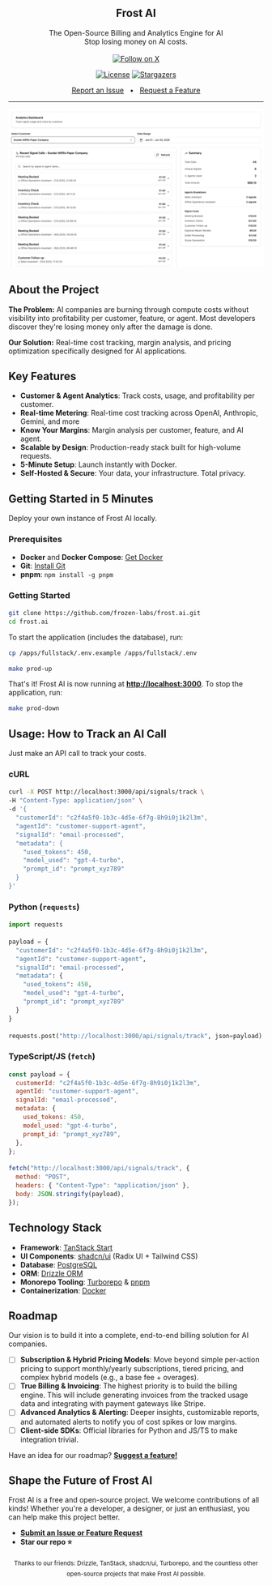 <p align="center">
  <h2 align="center">
    Frost AI
  </h2>
  <p align="center">
    The Open-Source Billing and Analytics Engine for AI
    <br />
    Stop losing money on AI costs.
    <br />
    <br />
<a href="https://x.com/florentmsl"><img src="https://img.shields.io/twitter/follow/florentmsl?label=Follow" alt="Follow on X"></a>
  </p>
</p>

<p align="center">
  <a href="https://github.com/frozen-labs/frost.ai/blob/main/LICENSE"><img src="https://img.shields.io/github/license/frozen-labs/frost.ai?style=for-the-badge&cache=none" alt="License"></a>
  <a href="https://github.com/frozen-labs/frost.ai/stargazers"><img src="https://img.shields.io/github/stars/frozen-labs/frost.ai?style=for-the-badge&logo=github&cache=none" alt="Stargazers"></a>
</p>

<p align="center">
  <a href="https://github.com/frozen-labs/frost.ai/issues">Report an Issue</a>
  <span>&nbsp;&nbsp;•&nbsp;&nbsp;</span>
  <a href="https://github.com/frozen-labs/frost.ai/issues">Request a Feature</a>
</p>

---

<a href="https://github.com/frozen-labs/frost.ai/blob/main/assets/application-analytics-preview.png"><img src="https://github.com/frozen-labs/frost.ai/blob/main/assets/application-analytics-preview.png" alt="application-analytics-preview"></a>

## About the Project

**The Problem:** AI companies are burning through compute costs without visibility into profitability per customer, feature, or agent. Most developers discover they're losing money only after the damage is done.

**Our Solution:** Real-time cost tracking, margin analysis, and pricing optimization specifically designed for AI applications.

## Key Features

- **Customer & Agent Analytics**: Track costs, usage, and profitability per customer.
- **Real-time Metering**: Real-time cost tracking across OpenAI, Anthropic, Gemini, and more
- **Know Your Margins**: Margin analysis per customer, feature, and AI agent.
- **Scalable by Design**: Production-ready stack built for high-volume requests.
- **5-Minute Setup**: Launch instantly with Docker.
- **Self-Hosted & Secure**: Your data, your infrastructure. Total privacy.

## Getting Started in 5 Minutes

Deploy your own instance of Frost AI locally.

### Prerequisites

- **Docker** and **Docker Compose**: [Get Docker](https://www.docker.com/get-started)
- **Git**: [Install Git](https://git-scm.com/downloads)
- **pnpm**: `npm install -g pnpm`

### Getting Started

```sh
git clone https://github.com/frozen-labs/frost.ai.git
cd frost.ai
```

To start the application (includes the database), run:

```sh
cp /apps/fullstack/.env.example /apps/fullstack/.env
```

```sh
make prod-up
```

That's it\! Frost AI is now running at [**http://localhost:3000**](http://localhost:3000).
To stop the application, run:

```sh
make prod-down
```

## Usage: How to Track an AI Call

Just make an API call to track your costs.

### cURL

```sh
curl -X POST http://localhost:3000/api/signals/track \
-H "Content-Type: application/json" \
-d '{
  "customerId": "c2f4a5f0-1b3c-4d5e-6f7g-8h9i0j1k2l3m",
  "agentId": "customer-support-agent",
  "signalId": "email-processed",
  "metadata": {
    "used_tokens": 450,
    "model_used": "gpt-4-turbo",
    "prompt_id": "prompt_xyz789"
  }
}'
```

### Python (`requests`)

```python
import requests

payload = {
  "customerId": "c2f4a5f0-1b3c-4d5e-6f7g-8h9i0j1k2l3m",
  "agentId": "customer-support-agent",
  "signalId": "email-processed",
  "metadata": {
    "used_tokens": 450,
    "model_used": "gpt-4-turbo",
    "prompt_id": "prompt_xyz789"
  }
}

requests.post("http://localhost:3000/api/signals/track", json=payload)
```

### TypeScript/JS (`fetch`)

```javascript
const payload = {
  customerId: "c2f4a5f0-1b3c-4d5e-6f7g-8h9i0j1k2l3m",
  agentId: "customer-support-agent",
  signalId: "email-processed",
  metadata: {
    used_tokens: 450,
    model_used: "gpt-4-turbo",
    prompt_id: "prompt_xyz789",
  },
};

fetch("http://localhost:3000/api/signals/track", {
  method: "POST",
  headers: { "Content-Type": "application/json" },
  body: JSON.stringify(payload),
});
```

## Technology Stack

- **Framework**: [TanStack Start](https://tanstack.com/start/)
- **UI Components**: [shadcn/ui](https://ui.shadcn.com/) (Radix UI + Tailwind CSS)
- **Database**: [PostgreSQL](https://www.postgresql.org/)
- **ORM**: [Drizzle ORM](https://orm.drizzle.team/)
- **Monorepo Tooling**: [Turborepo](https://turbo.build/) & [pnpm](https://pnpm.io/)
- **Containerization**: [Docker](https://www.docker.com/)

## Roadmap

Our vision is to build it into a complete, end-to-end billing solution for AI companies.

- [ ] **Subscription & Hybrid Pricing Models**: Move beyond simple per-action pricing to support monthly/yearly subscriptions, tiered pricing, and complex hybrid models (e.g., a base fee + overages).
- [ ] **True Billing & Invoicing**: The highest priority is to build the billing engine. This will include generating invoices from the tracked usage data and integrating with payment gateways like Stripe.
- [ ] **Advanced Analytics & Alerting**: Deeper insights, customizable reports, and automated alerts to notify you of cost spikes or low margins.
- [ ] **Client-side SDKs**: Official libraries for Python and JS/TS to make integration trivial.

Have an idea for our roadmap? [**Suggest a feature\!**](https://github.com/frozen-labs/frost.ai/issues)

## Shape the Future of Frost AI

Frost AI is a free and open-source project. We welcome contributions of all kinds\! Whether you're a developer, a designer, or just an enthusiast, you can help make this project better.

- **[Submit an Issue or Feature Request](https://github.com/frozen-labs/frost.ai/issues)**
- **Star our repo ⭐**

<p align="center">
  <sub>Thanks to our friends: Drizzle, TanStack, shadcn/ui, Turborepo, and the countless other open-source projects that make Frost AI possible.</sub>
</p>
